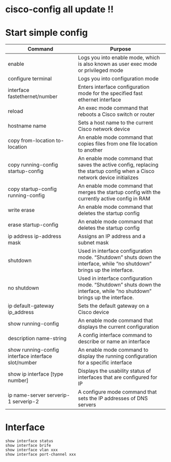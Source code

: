 # cisco-config all update !!


# Start simple config

| Command | 	Purpose |
| --- | --- |
| enable | Logs you into enable mode, which is also known as user exec mode or privileged mode |
| configure terminal | Logs you into configuration mode |
| interface fastethernet/number | Enters interface configuration mode for the specified fast ethernet interface |
| reload | An exec mode command that reboots a Cisco switch or router |
| hostname name | Sets a host name to the current Cisco network device |
| copy from-location to-location | An enable mode command that copies files from one file location to another |
| copy running-config startup-config | An enable mode command that saves the active config, replacing the startup config when a Cisco network device initializes |
| copy startup-config running-config | An enable mode command that merges the startup config with the currently active config in RAM |
|write erase|An enable mode command that deletes the startup config|
|erase startup-config|An enable mode command that deletes the startup config|
|ip address ip-address mask|Assigns an IP address and a subnet mask|
|shutdown|Used in interface configuration mode. “Shutdown” shuts down the interface, while “no shutdown” brings up the interface.|
|no shutdown|Used in interface configuration mode. “Shutdown” shuts down the interface, while “no shutdown” brings up the interface.|
|ip default-gateway ip_address|Sets the default gateway on a Cisco device|
|show running-config|An enable mode command that displays the current configuration|
|description name-string|A config interface command to describe or name an interface|
|show running-config interface interface slot/number|An enable mode command to display the running configuration for a specific interface|
|show ip interface [type number]|	Displays the usability status of interfaces that are configured for IP|
|ip name-server serverip-1 serverip-2|A configure mode command that sets the IP addresses of DNS servers|







# Interface 

```
show interface status
show interface brife
show interface vlan xxx
show interface port-channel xxx
```

